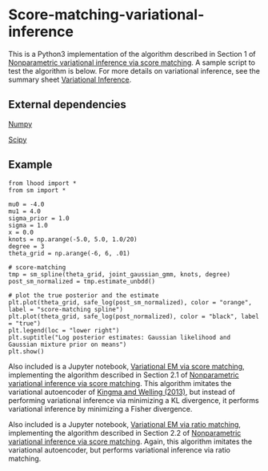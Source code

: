 # Score-matching-variational-inference

This is a Python3 implementation of the algorithm described in Section 1 of <a href="sm_vi.pdf" download>Nonparametric variational inference via score matching</a>. A sample script to test the algorithm is below. For more details on variational inference, see the summary sheet <a href="vi.pdf" download>Variational Inference</a>.

## External dependencies

[Numpy](http://numpy.org/)

[Scipy](https://www.scipy.org/)

## Example
```
from lhood import *
from sm import *

mu0 = -4.0
mu1 = 4.0
sigma_prior = 1.0
sigma = 1.0
x = 0.0
knots = np.arange(-5.0, 5.0, 1.0/20)
degree = 3
theta_grid = np.arange(-6, 6, .01) 

# score-matching
tmp = sm_spline(theta_grid, joint_gaussian_gmm, knots, degree)
post_sm_normalized = tmp.estimate_unbdd()

# plot the true posterior and the estimate
plt.plot(theta_grid, safe_log(post_sm_normalized), color = "orange", label = "score-matching spline")
plt.plot(theta_grid, safe_log(post_normalized), color = "black", label = "true")
plt.legend(loc = "lower right")
plt.suptitle("Log posterior estimates: Gaussian likelihood and Gaussian mixture prior on means")
plt.show()
```


Also included is a Jupyter notebook, [Variational EM via score matching](https://github.com/nataliedoss/Score-matching-variational-inference/blob/master/vae_sm.ipynb), implementing the algorithm described in Section 2.1 of <a href="sm_vi.pdf" download>Nonparametric variational inference via score matching</a>. This algorithm imitates the variational autoencoder of [Kingma and Welling (2013)](https://arxiv.org/abs/1312.6114), but instead of performing variational inference via minimizing a KL divergence, it performs variational inference by minimizing a Fisher divergence.

Also included is a Jupyter notebook, [Variational EM via ratio matching](https://github.com/nataliedoss/Score-matching-variational-inference/blob/master/vae_rm.ipynb), implementing the algorithm described in Section 2.2 of <a href="sm_vi.pdf" download>Nonparametric variational inference via score matching</a>. Again, this algorithm imitates the variational autoencoder, but performs variational inference via ratio matching. 

